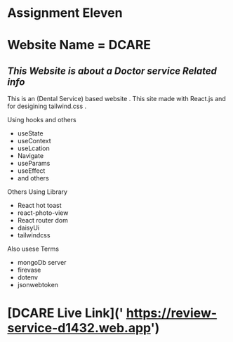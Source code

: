 # **Assignment Eleven**
# Website Name = DCARE 
 _This Website is about a Doctor service Related info_
---

This is an (Dental Service) based website . This site made with React.js and for desigining tailwind.css .


 Using hooks and others

* useState
* useContext
* useLcation
* Navigate
* useParams
* useEffect
* and others

 Others Using Library

* React hot toast
* react-photo-view
* React router dom
* daisyUi
* tailwindcss

Also usese Terms

* mongoDb server
* firevase
* dotenv
* jsonwebtoken


# [DCARE Live Link](' https://review-service-d1432.web.app')